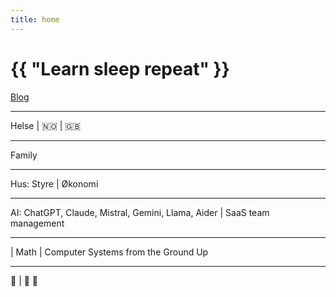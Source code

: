 ```yaml
---
title: home
---
```

# {{ "Learn sleep repeat" }}

[Blog](/pages/blog.html)

---

Helse
 | 
🇳🇴
 | 
🇬🇧

---

Family

---

Hus: Styre
 | 
Økonomi

---

AI: ChatGPT, Claude, Mistral, Gemini, Llama, Aider
 | 
SaaS team management

---

 | 
Math
 | 
Computer Systems from the Ground Up

---

🎸
 | 
🎵 🎹
